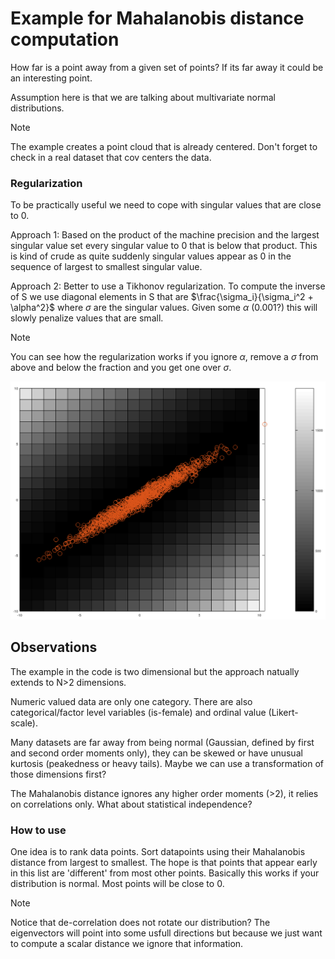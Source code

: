 # Example for Mahalanobis distance computation

How far is a point away from a given set of points? If its far away it could be an interesting point.

Assumption here is that we are talking about multivariate normal distributions.

> [!NOTE]
> The example creates a point cloud that is already centered. Don't forget to check in a real dataset that cov centers the data.

### Regularization

To be practically useful we need to cope with singular values that are close to 0.

Approach 1: Based on the product of the machine precision and the largest singular value set every singular value to 0 that is below that product. This is kind of crude as quite suddenly singular values appear as 0 in the sequence of largest to smallest singular value.

Approach 2: Better to use a Tikhonov regularization. To compute the inverse of S we use diagonal elements in S that are $\frac{\sigma_i}{\sigma_i^2 + \alpha^2}$ where $\sigma$ are the singular values. Given some $\alpha$ (0.001?) this will slowly penalize values that are small.

> [!NOTE]
> You can see how the regularization works if you ignore $\alpha$, remove a $\sigma$ from above and below the fraction and you get one over $\sigma$.


![distance as color background with point-cloud](https://github.com/HaukeBartsch/outliers/blob/main/images/distance_overlay.png)

## Observations

The example in the code is two dimensional but the approach natually extends to N>2 dimensions.

Numeric valued data are only one category. There are also categorical/factor level variables (is-female) and ordinal value (Likert-scale).

Many datasets are far away from being normal (Gaussian, defined by first and second order moments only), they can be skewed or have unusual kurtosis (peakedness or heavy tails). Maybe we can use a transformation of those dimensions first?

The Mahalanobis distance ignores any higher order moments (>2), it relies on correlations only. What about statistical independence? 

### How to use

One idea is to rank data points. Sort datapoints using their Mahalanobis distance from largest to smallest. The hope is that points that appear early in this list are 'different' from most other points. Basically this works if your distribution is normal. Most points will be close to 0.

> [!NOTE]
> Notice that de-correlation does not rotate our distribution? The eigenvectors will point into some usfull directions but because we just want to compute a scalar distance we ignore that information.
